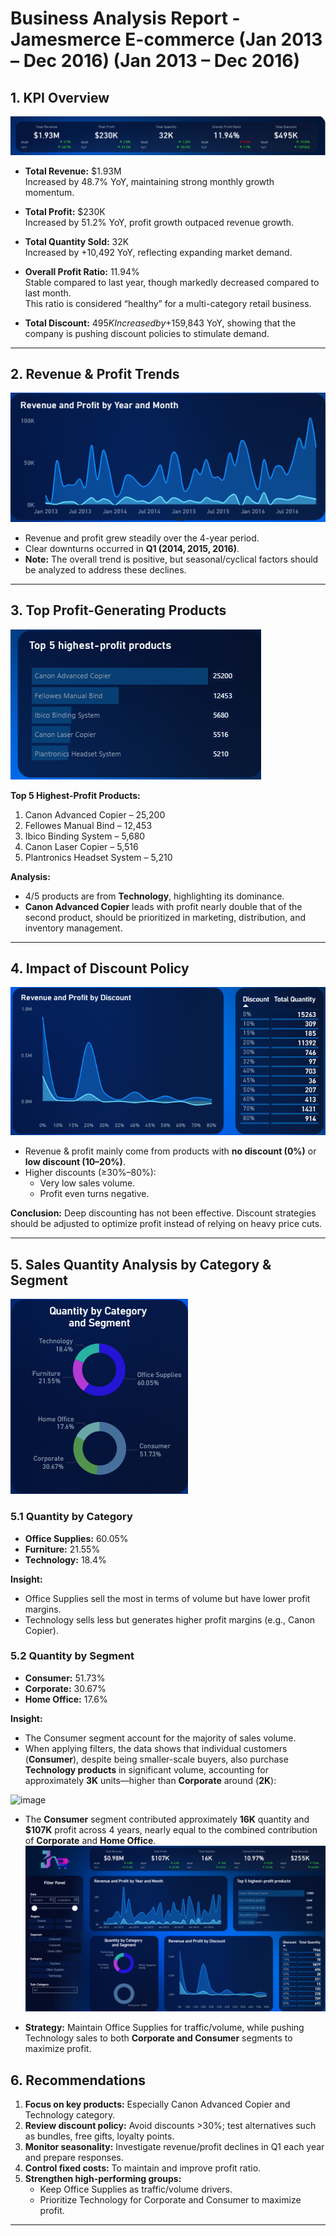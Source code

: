  # Business Analysis Report - Jamesmerce E-commerce (Jan 2013 – Dec 2016) (Jan 2013 – Dec 2016)

## 1. KPI Overview
![](https://github.com/jameshoangvu/james_data_portfolio/blob/main/Project_01_Jamesmerce_KPI_Analytics/report/images/Jamesmerce_dashboard_KPI_Cards.png)
- **Total Revenue:** $1.93M  
  Increased by 48.7% YoY, maintaining strong monthly growth momentum.  

- **Total Profit:** $230K  
  Increased by 51.2% YoY, profit growth outpaced revenue growth.  

- **Total Quantity Sold:** 32K  
  Increased by +10,492 YoY, reflecting expanding market demand.  

- **Overall Profit Ratio:** 11.94%  
  Stable compared to last year, though markedly decreased compared to last month.  
  This ratio is considered “healthy” for a multi-category retail business.  

- **Total Discount:** $495K  
  Increased by +$159,843 YoY, showing that the company is pushing discount policies to stimulate demand.  

---

## 2. Revenue & Profit Trends
![](https://github.com/jameshoangvu/james_data_portfolio/blob/main/Project_01_Jamesmerce_KPI_Analytics/report/images/Jamesmerce_dashboard_analytics01.png)
- Revenue and profit grew steadily over the 4-year period.  
- Clear downturns occurred in **Q1 (2014, 2015, 2016)**.  
- **Note:** The overall trend is positive, but seasonal/cyclical factors should be analyzed to address these declines.  

---

## 3. Top Profit-Generating Products
![](https://github.com/jameshoangvu/james_data_portfolio/blob/main/Project_01_Jamesmerce_KPI_Analytics/report/images/Jamesmerce_dashboard_analytics05.png)

**Top 5 Highest-Profit Products:**  
1. Canon Advanced Copier – 25,200  
2. Fellowes Manual Bind – 12,453  
3. Ibico Binding System – 5,680  
4. Canon Laser Copier – 5,516  
5. Plantronics Headset System – 5,210  

 **Analysis:**  
- 4/5 products are from **Technology**, highlighting its dominance.  
- **Canon Advanced Copier** leads with profit nearly double that of the second product, should be prioritized in marketing, distribution, and inventory management.  

---

## 4. Impact of Discount Policy
![](https://github.com/jameshoangvu/james_data_portfolio/blob/main/Project_01_Jamesmerce_KPI_Analytics/report/images/Jamesmerce_dashboard_analytics02.png)
- Revenue & profit mainly come from products with **no discount (0%)** or **low discount (10–20%)**.  
- Higher discounts (≥30%–80%):  
  - Very low sales volume.  
  - Profit even turns negative.  

 **Conclusion:** Deep discounting has not been effective. Discount strategies should be adjusted to optimize profit instead of relying on heavy price cuts.  

---

## 5. Sales Quantity Analysis by Category & Segment
![](https://github.com/jameshoangvu/james_data_portfolio/blob/main/Project_01_Jamesmerce_KPI_Analytics/report/images/Jamesmerce_dashboard_analytics03.png)
### 5.1 Quantity by Category
- **Office Supplies:** 60.05%  
- **Furniture:** 21.55%  
- **Technology:** 18.4%  

**Insight:**  
- Office Supplies sell the most in terms of volume but have lower profit margins.  
- Technology sells less but generates higher profit margins (e.g., Canon Copier).  

### 5.2 Quantity by Segment
- **Consumer:** 51.73%  
- **Corporate:** 30.67%  
- **Home Office:** 17.6%  

**Insight:**  
- The Consumer segment account for the majority of sales volume.  
- When applying filters, the data shows that individual customers (**Consumer**), despite being smaller-scale buyers, also purchase **Technology products** in significant volume, accounting for approximately **3K** units—higher than **Corporate** around (**2K**):
<img width="702" height="792" alt="image" src="https://github.com/user-attachments/assets/a855c21f-3962-46b9-8537-d30df2502cff" />




- The **Consumer** segment contributed approximately **16K** quantity and **$107K** profit across 4 years, nearly equal to the combined contribution of **Corporate** and **Home Office**.
   ![](https://github.com/jameshoangvu/james_data_portfolio/blob/main/Project_01_Jamesmerce_KPI_Analytics/report/images/Jamesmerce_dashboard_analytics04.png)
 
- **Strategy:** Maintain Office Supplies for traffic/volume, while pushing Technology sales to both **Corporate and Consumer** segments to maximize profit.  


## 6. Recommendations
1. **Focus on key products:** Especially Canon Advanced Copier and Technology category.  
2. **Review discount policy:** Avoid discounts >30%; test alternatives such as bundles, free gifts, loyalty points.  
3. **Monitor seasonality:** Investigate revenue/profit declines in Q1 each year and prepare responses.  
4. **Control fixed costs:** To maintain and improve profit ratio.  
5. **Strengthen high-performing groups:**  
   - Keep Office Supplies as traffic/volume drivers.  
   - Prioritize Technology for Corporate and Consumer to maximize profit.  

---

